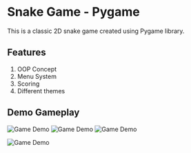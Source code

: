 # Snake Game - Pygame

This is a classic 2D snake game created using Pygame library. 

## Features
1. OOP Concept
2. Menu System
3. Scoring
4. Different themes

## Demo Gameplay
![Game Demo](https://github.com/IndieCoderMM/git-cloud/blob/master/images/snake-demo1.png)
![Game Demo](https://github.com/IndieCoderMM/git-cloud/blob/master/images/snake-demo2.png)
![Game Demo](https://github.com/IndieCoderMM/git-cloud/blob/master/images/snake-demo3.png)

![Game Demo](https://github.com/IndieCoderMM/git-cloud/blob/master/gifs/snake_demo.gif)


